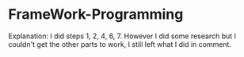 # FrameWork-Programming

Explanation:
I did steps 1, 2, 4, 6, 7. However I did some research
but I couldn't get the other parts to work, I still left what I did in comment.
